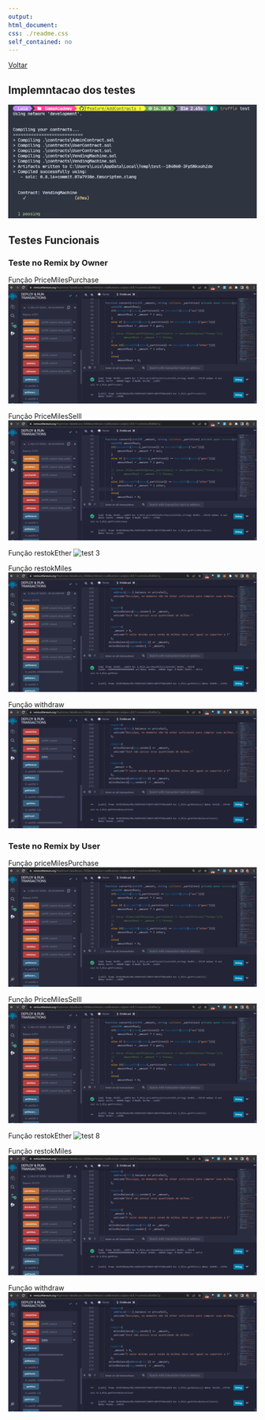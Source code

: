 ```yaml
---
output: 
html_document:
css: ./readme.css
self_contained: no
---
```


[Voltar](../Readme.md)

## Implemntacao dos testes 

![teste inicial {.tests-img}](../assets/test_inicial.png)

## Testes Funcionais 

### Teste no Remix by Owner
Função PriceMilesPurchase
![test 1](../assets/E-miles%20funcao%20priceMilesPurchase%20-%20By%20owner.gif)

Função PriceMilesSelll
![test 2](../assets/E-miles%20funcao%20priceMilesSell%20-%20By%20owner.gif)

Função restokEther
![test 3](../assets/E-miles%20funcao%20restokEther%20-%20By%20owner.gif)

Função restokMiles
![test 4](../assets/E-miles%20funcao%20restokMiles%20-%20By%20owner.gif)

Função withdraw
![test 5](../assets/E-miles%20funcao%20withdraw%20-%20By%20owner.gif)


### Teste no Remix by User
Função priceMilesPurchase
![test 6](../assets/E-miles%20funcao%20priceMilesPurchase%20-%20By%20owner.gif)

Função PriceMilesSelll
![test 7](../assets/E-miles%20funcao%20priceMilesPurchase%20-%20By%20owner.gif)

Função restokEther
![test 8](../assets/E-miles%20funcao%20restokEther%20-%20By%20owner.gif)

Função restokMiles
![test 9](../assets/E-miles%20funcao%20restokMiles%20-%20By%20owner.gif)

Função withdraw
![test 10](../assets/E-miles%20funcao%20withdraw%20-%20By%20owner.gif)


